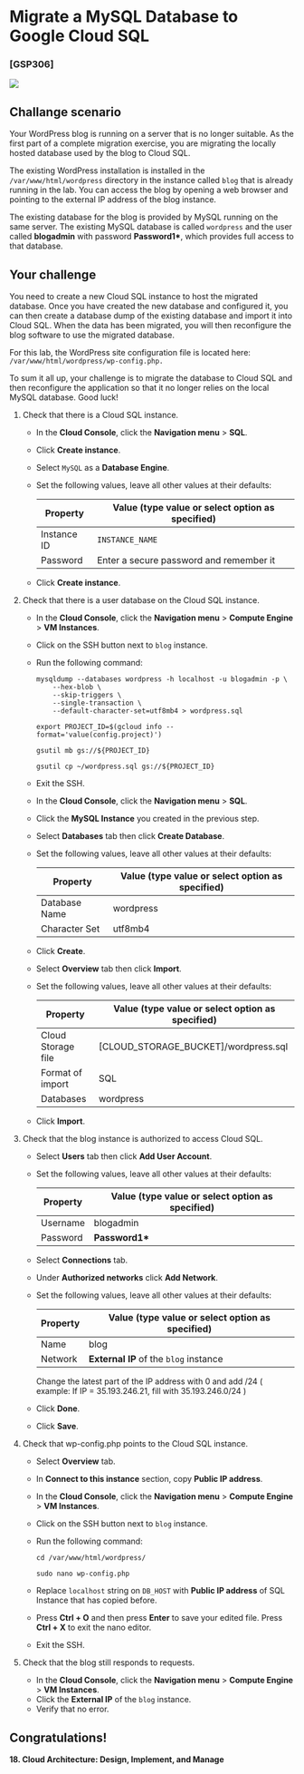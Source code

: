 # Migrate a MySQL Database to Google Cloud SQL


### [GSP306]

![](https://cdn.qwiklabs.com/GMOHykaqmlTHiqEeQXTySaMXYPHeIvaqa2qHEzw6Occ%3D)


## Challange scenario

Your WordPress blog is running on a server that is no longer suitable. As the first part of a complete migration exercise, you are migrating the locally hosted database used by the blog to Cloud SQL.

The existing WordPress installation is installed in the `/var/www/html/wordpress` directory in the instance called `blog` that is already running in the lab. You can access the blog by opening a web browser and pointing to the external IP address of the blog instance.

The existing database for the blog is provided by MySQL running on the same server. The existing MySQL database is called `wordpress` and the user called **blogadmin** with password __Password1*__, which provides full access to that database.


## Your challenge

You need to create a new Cloud SQL instance to host the migrated database. Once you have created the new database and configured it, you can then create a database dump of the existing database and import it into Cloud SQL. When the data has been migrated, you will then reconfigure the blog software to use the migrated database.

For this lab, the WordPress site configuration file is located here: `/var/www/html/wordpress/wp-config.php.`

To sum it all up, your challenge is to migrate the database to Cloud SQL and then reconfigure the application so that it no longer relies on the local MySQL database. Good luck!


1. Check that there is a Cloud SQL instance.

    - In the **Cloud Console**, click the **Navigation menu** > **SQL**.
    - Click **Create instance**.
    - Select `MySQL` as a **Database Engine**.
    - Set the following values, leave all other values at their defaults:

        | Property | Value (type value or select option as specified) |
        | --- | --- |
        | Instance ID | `INSTANCE_NAME` |
        | Password | Enter a secure password and remember it |

    - Click **Create instance**.

2. Check that there is a user database on the Cloud SQL instance.

    - In the **Cloud Console**, click the **Navigation menu** > **Compute Engine** > **VM Instances**.
    - Click on the SSH button next to `blog` instance.
    - Run the following command:

        ```
        mysqldump --databases wordpress -h localhost -u blogadmin -p \
            --hex-blob \
            --skip-triggers \
            --single-transaction \
            --default-character-set=utf8mb4 > wordpress.sql
        
        export PROJECT_ID=$(gcloud info --format='value(config.project)')

        gsutil mb gs://${PROJECT_ID}

        gsutil cp ~/wordpress.sql gs://${PROJECT_ID}
        ```

    - Exit the SSH.
    - In the **Cloud Console**, click the **Navigation menu** > **SQL**.
    - Click the **MySQL Instance** you created in the previous step.
    - Select **Databases** tab then click **Create Database**.
    - Set the following values, leave all other values at their defaults:

        | Property | Value (type value or select option as specified) |
        | --- | --- |
        | Database Name | wordpress |
        | Character Set | utf8mb4 |
    
    - Click **Create**.
    - Select **Overview** tab then click **Import**.
    - Set the following values, leave all other values at their defaults:

        | Property | Value (type value or select option as specified) |
        | --- | --- |
        | Cloud Storage file | [CLOUD_STORAGE_BUCKET]/wordpress.sql |
        | Format of import | SQL |
        | Databases | wordpress |

    - Click **Import**.

3. Check that the blog instance is authorized to access Cloud SQL.

    - Select **Users** tab then click **Add User Account**.
    - Set the following values, leave all other values at their defaults:

        | Property | Value (type value or select option as specified) |
        | --- | --- |
        | Username | blogadmin |
        | Password | __Password1*__ |

    - Select **Connections** tab.
    - Under **Authorized networks** click **Add Network**.
    - Set the following values, leave all other values at their defaults:

        | Property | Value (type value or select option as specified) |
        | --- | --- |
        | Name | blog |
        | Network | **External IP** of the `blog` instance |

        Change the latest part of the IP address with 0 and add /24 ( example: If IP = 35.193.246.21, fill with 35.193.246.0/24 )

    - Click **Done**.
    - Click **Save**.

4. Check that wp-config.php points to the Cloud SQL instance.

    - Select **Overview** tab.
    - In **Connect to this instance** section, copy **Public IP address**.
    - In the **Cloud Console**, click the **Navigation menu** > **Compute Engine** > **VM Instances**.
    - Click on the SSH button next to `blog` instance.
    - Run the following command:

        ```
        cd /var/www/html/wordpress/
        
        sudo nano wp-config.php
        ```

    - Replace `localhost` string on `DB_HOST` with **Public IP address** of SQL Instance that has copied before.
    - Press **Ctrl + O** and then press **Enter** to save your edited file. Press **Ctrl + X** to exit the nano editor.
    - Exit the SSH.

5. Check that the blog still responds to requests.

    - In the **Cloud Console**, click the **Navigation menu** > **Compute Engine** > **VM Instances**.
    - Click the **External IP** of the `blog` instance.
    - Verify that no error.


## Congratulations!

**18. Cloud Architecture: Design, Implement, and Manage**

